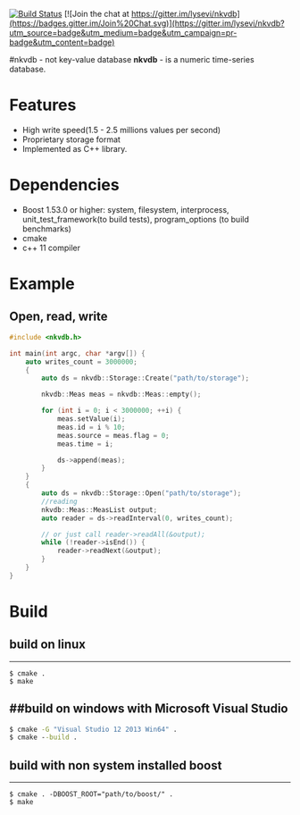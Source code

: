 [![Build Status](https://travis-ci.org/lysevi/nkvdb.svg?branch=master)](https://travis-ci.org/lysevi/nkvdb)
[![Join the chat at https://gitter.im/lysevi/nkvdb](https://badges.gitter.im/Join%20Chat.svg)](https://gitter.im/lysevi/nkvdb?utm_source=badge&utm_medium=badge&utm_campaign=pr-badge&utm_content=badge)

#nkvdb - not key-value database
**nkvdb** - is a numeric time-series database.

# Features
* High write speed(1.5 - 2.5 millions values per second)
* Proprietary storage format 
* Implemented as C++ library.

# Dependencies
* Boost 1.53.0 or higher: system, filesystem, interprocess, unit_test_framework(to build tests), program_options (to build benchmarks)
* cmake
* c++ 11 compiler

# Example
## Open, read, write
```C++
#include <nkvdb.h>

int main(int argc, char *argv[]) {
    auto writes_count = 3000000;
    {
        auto ds = nkvdb::Storage::Create("path/to/storage");

        nkvdb::Meas meas = nkvdb::Meas::empty();

        for (int i = 0; i < 3000000; ++i) {
            meas.setValue(i);
            meas.id = i % 10;
            meas.source = meas.flag = 0;
            meas.time = i;

            ds->append(meas);
        }
    }
    {
        auto ds = nkvdb::Storage::Open("path/to/storage");
        //reading
        nkvdb::Meas::MeasList output;
        auto reader = ds->readInterval(0, writes_count);

        // or just call reader->readAll(&output);
        while (!reader->isEnd()) {
            reader->readNext(&output);
        }
    }
}
```

# Build
## build on linux
---
```shell
$ cmake .
$ make
```
##build on windows with **Microsoft Visual Studio**
---
```cmd
$ cmake -G "Visual Studio 12 2013 Win64" .
$ cmake --build .
```

## build with non system installed boost
---
```shell
$ cmake . -DBOOST_ROOT="path/to/boost/" .
$ make
```
